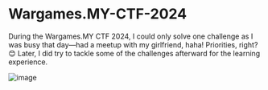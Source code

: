 # Wargames.MY-CTF-2024

During the Wargames.MY CTF 2024, I could only solve one challenge as I was busy that day—had a meetup with my girlfriend, haha! Priorities, right? 😊 Later, I did try to tackle some of the challenges afterward for the learning experience.

![image](https://github.com/user-attachments/assets/9f2c1fa7-8f7f-4788-90e9-531d4192f6ce)
